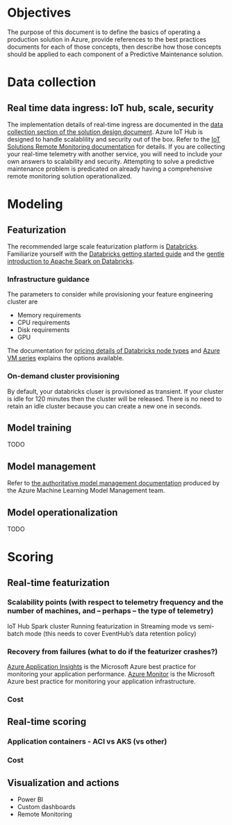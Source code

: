 # Objectives
The purpose of this document is to define the basics of operating a production solution in Azure, provide references to the best practices documents for each of those concepts, then describe how those concepts should be applied to each component of a Predictive Maintenance solution.



# Data collection
## Real time data ingress: IoT hub, scale, security
The implementation details of real-time ingress are documented in the [data collection section of the solution design document](https://github.com/Azure/AI-PredictiveMaintenance/blob/master/docs/Solution-Design.md#i-data-collection).  Azure IoT Hub is designed to handle scalablility and security out of the box.  Refer to the [IoT Solutions Remote Monitoring documentation](https://docs.microsoft.com/en-us/azure/iot-accelerators/iot-accelerators-remote-monitoring-explore) for details.  If you are collecting your real-time telemetry with another service, you will need to include your own answers to scalability and security.  Attempting to solve a predictive maintenance problem is predicated on already having a comprehensive remote monitoring solution operationalized.

# Modeling
## Featurization
The recommended large scale featurization platform is [Databricks](https://docs.microsoft.com/en-us/azure/azure-databricks/).  Familiarize yourself with the [Databricks getting started guide](https://databricks.com/product/getting-started-guide) and the [gentle introduction to Apache Spark on Databricks](https://docs.databricks.com/spark/latest/gentle-introduction/gentle-intro.html).
### Infrastructure guidance
The parameters to consider while provisioning your feature engineering cluster are
*  Memory requirements
*  CPU requirements
*  Disk requirements
*  GPU

The documentation for [pricing details of Databricks node types](https://azure.microsoft.com/en-us/pricing/details/databricks/) and [Azure VM series](https://azure.microsoft.com/en-us/pricing/details/virtual-machines/series/) explains the options available.
### On-demand cluster provisioning
By default, your databricks cluser is provisioned as transient.  If your cluster is idle for 120 minutes then the cluster will be released.  There is no need to retain an idle cluster because you can create a new one in seconds.
## Model training
TODO
## Model management
Refer to [the authoritative model management documentation](https://docs.microsoft.com/en-us/azure/machine-learning/desktop-workbench/model-management-overview) produced by the Azure Machine Learning Model Management team.
## Model operationalization
TODO

# Scoring
## Real-time featurization
### Scalability points (with respect to telemetry frequency and the number of machines, and – perhaps – the type of telemetry)
IoT Hub
Spark cluster
Running featurization in Streaming mode vs semi-batch mode (this needs to cover EventHub’s data retention policy)
### Recovery from failures (what to do if the featurizer crashes?)
[Azure Application Insights](https://docs.microsoft.com/en-us/azure/application-insights/) is the Microsoft Azure best practice for monitoring your application performance.  [Azure Monitor](https://docs.microsoft.com/en-us/azure/monitoring/) is the Microsoft Azure best practice for monitoring your application infrastructure.

### Cost
## Real-time scoring
### Application containers - ACI vs AKS (vs other)
### Cost
## Visualization and actions
* Power BI
* Custom dashboards
* Remote Monitoring

